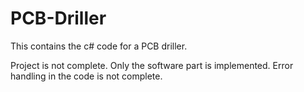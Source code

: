 # PCB-Driller
This contains the c# code for a PCB driller.

Project is not complete. Only the software part is implemented. Error handling in the code is not complete. 
